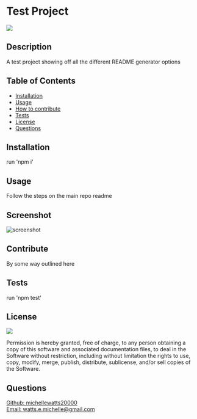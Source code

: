 # Test Project

  <a href="https://opensource.org/licenses/MIT">
  <img src="https://img.shields.io/badge/License-MIT-yellow.svg"></a>

  ## Description
  A test project showing off all the different README generator options

  ## Table of Contents
  - [Installation](#installation)
  - [Usage](#usage)
  - [How to contribute](#contribute)
  - [Tests](#tests)
  - [License](#license)
  - [Questions](#questions)

  ## Installation
  run 'npm i'

  ## Usage
  Follow the steps on the main repo readme

  ## Screenshot 
  ![screenshot](https://i.ibb.co/zScfG7Q/screenshot.png)

  ## Contribute
  By some way outlined here

  ## Tests 
  run 'npm test'

  ## License

<a href="https://opensource.org/licenses/MIT">
<img src="https://img.shields.io/badge/License-MIT-yellow.svg"></a>

Permission is hereby granted, free of charge, to any person obtaining a copy of this software and associated documentation files, to deal in the Software without restriction, including without limitation the rights to use, copy, modify, merge, publish, distribute, sublicense, and/or sell copies of the Software.


  ## Questions
  [Github: michellewatts20000](https://github.com/michellewatts20000)
  <br>
  [Email: watts.e.michelle@gmail.com](mailto:watts.e.michelle@gmail.com)
